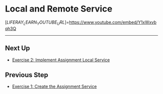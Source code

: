 # Local and Remote Service

[$LIFERAY_LEARN_YOUTUBE_URL$]=https://www.youtube.com/embed/Y1xWxvbqh3Q

---

## Next Up

* [Exercise 2: Implement Assignment Local Service](./exercise-2-implement-assignment-local-service.md) 

## Previous Step

* [Exercise 1: Create the Assignment Service](./exercise-1-create-the-assignment-service.md) 